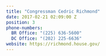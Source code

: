 ```yaml
---
title: "​Congressman Cedric Richmond"
date: 2017-02-21 02:09:00 Z
position: 3
phone-numbers:
  BR Office: "(225) 636-5600"
  DC Office: "(202) 225-6636"
website: https://richmond.house.gov/
---
```


